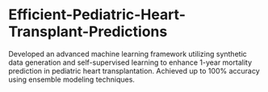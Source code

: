 # Efficient-Pediatric-Heart-Transplant-Predictions
Developed an advanced machine learning framework utilizing synthetic data generation and self-supervised learning to enhance 1-year mortality prediction in pediatric heart transplantation. Achieved up to 100% accuracy using ensemble modeling techniques.
